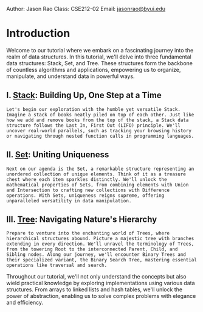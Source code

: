 Author: Jason Rao
Class: CSE212-02
Email: jasonrao@byui.edu

# Introduction
Welcome to our tutorial where we embark on a fascinating journey into the realm of data structures. In this tutorial, we'll delve into three fundamental data structures: Stack, Set, and Tree. These structures form the backbone of countless algorithms and applications, empowering us to organize, manipulate, and understand data in powerful ways.

## I. [Stack](./1-Stack.md): Building Up, One Step at a Time

    Let's begin our exploration with the humble yet versatile Stack. Imagine a stack of books neatly piled on top of each other. Just like how we add and remove books from the top of the stack, a Stack data structure follows the Last In, First Out (LIFO) principle. We'll uncover real-world parallels, such as tracking your browsing history or navigating through nested function calls in programming languages.

## II. [Set](./2-Set.md): Uniting Uniqueness

    Next on our agenda is the Set, a remarkable structure representing an unordered collection of unique elements. Think of it as a treasure chest where each item sparkles distinctly. We'll unlock the mathematical properties of Sets, from combining elements with Union and Intersection to crafting new collections with Difference operations. With Sets, uniqueness reigns supreme, offering unparalleled versatility in data manipulation.

## III. [Tree](./3-Tree.md): Navigating Nature's Hierarchy

    Prepare to venture into the enchanting world of Trees, where hierarchical structures abound. Picture a majestic tree with branches extending in every direction. We'll unravel the terminology of Trees, from the towering Root to the interconnected Parent, Child, and Sibling nodes. Along our journey, we'll encounter Binary Trees and their specialized variant, the Binary Search Tree, mastering essential operations like traversal and search.

Throughout our tutorial, we'll not only understand the concepts but also wield practical knowledge by exploring implementations using various data structures. From arrays to linked lists and hash tables, we'll unlock the power of abstraction, enabling us to solve complex problems with elegance and efficiency.